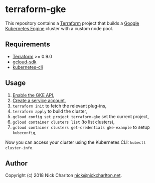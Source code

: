 # terraform-gke

This repository contains a [Terraform][] project that builds a [Google 
Kubernetes Engine][] cluster with a custom node pool.

## Requirements

* [Terraform][] >= 0.9.0
* [gcloud-sdk][]
* [kubernetes-cli][]

## Usage

1. [Enable the GKE API][gke-api],
2. [Create a service account][service-account],
3. `terraform init` to fetch the relevant plug-ins,
4. `terraform apply` to build the cluster,
5. `gcloud config set project terraform-gke` set the current project,
6. `gcloud container clusters list` (to list clusters),
7. `gcloud container clusters get-credentials gke-example` to setup
   `kubeconfig`,

Now you can access your cluster using the Kubernetes CLI: `kubectl
cluster-info`.

[Terraform]: https://terraform.io
[Google Kubernetes Engine]: https://cloud.google.com/kubernetes-engine/
[gcloud-sdk]: https://cloud.google.com/sdk/docs/
[kubernetes-cli]: https://kubernetes.io/docs/tasks/tools/install-kubectl/
[gke-api]: https://console.developers.google.com/apis/api/container.googleapis.com/overview?project=terraform-gke
[service-account]: https://console.developers.google.com/

## Author

Copyright (c) 2018 Nick Charlton <nick@nickcharlton.net>.
